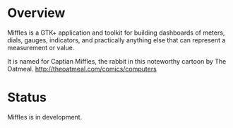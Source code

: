 # Overview

Miffles is a GTK+ application and toolkit for building dashboards of
meters, dials, gauges, indicators, and practically anything else that
can represent a measurement or value.

It is named for Captian Miffles, the rabbit in this noteworthy cartoon
by The Oatmeal.  http://theoatmeal.com/comics/computers

# Status

Miffles is in development.

